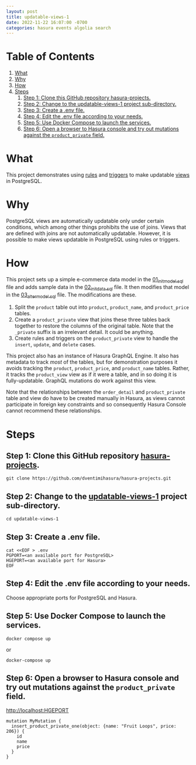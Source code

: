 ```yaml
---
layout: post
title: updatable-views-1
date: 2022-11-22 16:07:00 -0700
categories: hasura events algolia search
---
```


# Table of Contents

1.  [What](#org632ae90)
2.  [Why](#org71c69a8)
3.  [How](#org17e4d76)
4.  [Steps](#orga4c65b9)
    1.  [Step 1:  Clone this GitHub repository hasura-projects.](#orgbbbe090)
    2.  [Step 2:  Change to the updatable-views-1 project sub-directory.](#orgb4f521b)
    3.  [Step 3:  Create a .env file.](#orge1978bd)
    4.  [Step 4:  Edit the .env file according to your needs.](#orgf356a85)
    5.  [Step 5:  Use Docker Compose to launch the services.](#orgd5e9b5b)
    6.  [Step 6:  Open a browser to Hasura console and try out mutations against the `product_private` field.](#org15f3887)


<a id="org632ae90"></a>

# What

This project demonstrates using [rules](https://www.postgresql.org/docs/current/sql-createrule.html) and [triggers](https://www.postgresql.org/docs/current/sql-createtrigger.html) to make updatable
[views](https://www.postgresql.org/docs/current/sql-createview.html) in PostgreSQL.


<a id="org71c69a8"></a>

# Why

PostgreSQL views are automatically updatable only under certain
conditions, which among other things prohibits the use of joins.
Views that are defined with joins are not automatically updatable.
However, it is possible to make views updatable in PostgreSQL using
rules or triggers.


<a id="org17e4d76"></a>

# How

This project sets up a simple e-commerce data model in the
[01<sub>init</sub><sub>model.sql</sub>](initdb.d-postgres/01_init_model.sql) file and adds sample data in the [02<sub>init</sub><sub>data.sql</sub>](initdb.d-postgres/02_init_data.sql)
file.  It then modifies that model in the [03<sub>alter</sub><sub>model.sql</sub>](initdb.d-postgres/03_alter_model.sql) file.
The modifications are these.

1.  Split the `product` table out into `product`, `product_name`, and
    `product_price` tables.
2.  Create a `product_private` view that joins these three tables back
    together to restore the columns of the original table.  Note that
    the `_private` suffix is an irrelevant detail.  It could be
    anything.
3.  Create rules and triggers on the `product_private` view to handle
    the `insert`, `update`, and `delete` cases.

This project also has an instance of Hasura GraphQL Engine.  It also
has metadata to track *most* of the tables, but for demonstration
purposes it avoids tracking the `product`, `product_price`, and
`product_name` tables.  Rather, it tracks the `product_view` view as if
it were a table, and in so doing it is fully-updatable.  GraphQL
mutations do work against this view.

Note that the relationships between the `order_detail` and
`product_private` table and view do have to be created manually in
Hasura, as views cannot participate in foreign key constraints and so
consequently Hasura Console cannot recommend these relationships.


<a id="orga4c65b9"></a>

# Steps


<a id="orgbbbe090"></a>

## Step 1:  Clone this GitHub repository [hasura-projects](https://github.com/dventimihasura/hasura-projects).

    git clone https://github.com/dventimihasura/hasura-projects.git


<a id="orgb4f521b"></a>

## Step 2:  Change to the [updatable-views-1](README.md) project sub-directory.

    cd updatable-views-1


<a id="orge1978bd"></a>

## Step 3:  Create a .env file.

    cat <<EOF > .env
    PGPORT=<an available port for PostgreSQL>
    HGEPORT=<an available port for Hasura>
    EOF


<a id="orgf356a85"></a>

## Step 4:  Edit the .env file according to your needs.

Choose appropriate ports for PostgreSQL and Hasura.


<a id="orgd5e9b5b"></a>

## Step 5:  Use Docker Compose to launch the services.

    docker compose up

or

    docker-compose up


<a id="org15f3887"></a>

## Step 6:  Open a browser to Hasura console and try out mutations against the `product_private` field.

<http://localhost:HGEPORT>

    mutation MyMutation {
      insert_product_private_one(object: {name: "Fruit Loops", price: 206}) {
        id
        name
        price
      }
    }

